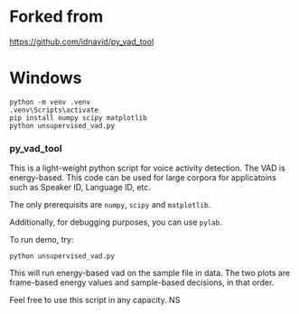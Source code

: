 Forked from
===========

https://github.com/idnavid/py_vad_tool

Windows
=======
```
python -m venv .venv
.venv\Scripts\activate
pip install numpy scipy matplotlib
python unsupervised_vad.py
```

### py_vad_tool
This is a light-weight python script for voice activity detection. 
The VAD is energy-based. This code can be used for large corpora for applicatoins such as
Speaker ID, Language ID, etc. 

The only prerequisits are `numpy`, `scipy` and `matplotlib`.

Additionally, for debugging purposes, you can use `pylab`. 

To run demo, try: 
```
python unsupervised_vad.py 
```
This will run energy-based vad on the sample file in data. The two plots are 
frame-based energy values and sample-based decisions, in that order. 

Feel free to use this script in any capacity. 
NS
